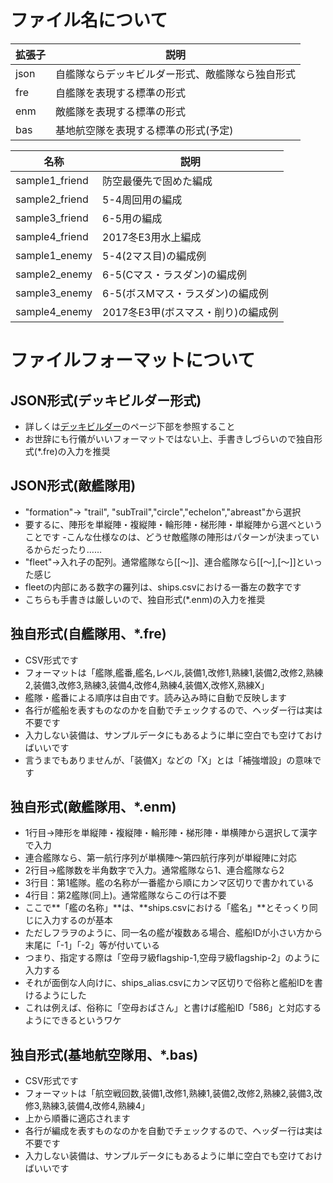 # ファイル名について

|拡張子|説明|
|------|----|
|json|自艦隊ならデッキビルダー形式、敵艦隊なら独自形式|
|fre|自艦隊を表現する標準の形式|
|enm|敵艦隊を表現する標準の形式|
|bas|基地航空隊を表現する標準の形式(予定)|

|名称|説明|
|---|---|
|sample1_friend|防空最優先で固めた編成|
|sample2_friend|5-4周回用の編成|
|sample3_friend|6-5用の編成|
|sample4_friend|2017冬E3用水上編成|
|sample1_enemy|5-4(2マス目)の編成例|
|sample2_enemy|6-5(Cマス・ラスダン)の編成例|
|sample3_enemy|6-5(ボスMマス・ラスダン)の編成例|
|sample4_enemy|2017冬E3甲(ボスマス・削り)の編成例|

# ファイルフォーマットについて
## JSON形式(デッキビルダー形式)
- 詳しくは[デッキビルダー](http://kancolle-calc.net/deckbuilder.html)のページ下部を参照すること
- お世辞にも行儀がいいフォーマットではない上、手書きしづらいので独自形式(*.fre)の入力を推奨

## JSON形式(敵艦隊用)
- "formation"→ "trail", "subTrail","circle","echelon","abreast"から選択
 - 要するに、陣形を単縦陣・複縦陣・輪形陣・梯形陣・単縦陣から選べということです
 -こんな仕様なのは、どうせ敵艦隊の陣形はパターンが決まっているからだったり……
- "fleet"→入れ子の配列。通常艦隊なら[[～]]、連合艦隊なら[[～],[～]]といった感じ
 - fleetの内部にある数字の羅列は、ships.csvにおける一番左の数字です
- こちらも手書きは厳しいので、独自形式(*.enm)の入力を推奨

## 独自形式(自艦隊用、*.fre)
- CSV形式です
- フォーマットは「艦隊,艦番,艦名,レベル,装備1,改修1,熟練1,装備2,改修2,熟練2,装備3,改修3,熟練3,装備4,改修4,熟練4,装備X,改修X,熟練X」
- 艦隊・艦番による順序は自由です。読み込み時に自動で反映します
- 各行が艦船を表すものなのかを自動でチェックするので、ヘッダー行は実は不要です
- 入力しない装備は、サンプルデータにもあるように単に空白でも空けておけばいいです
- 言うまでもありませんが、「装備X」などの「X」とは「補強増設」の意味です

## 独自形式(敵艦隊用、*.enm)
- 1行目→陣形を単縦陣・複縦陣・輪形陣・梯形陣・単横陣から選択して漢字で入力
 - 連合艦隊なら、第一航行序列が単横陣～第四航行序列が単縦陣に対応
- 2行目→艦隊数を半角数字で入力。通常艦隊なら1、連合艦隊なら2
- 3行目：第1艦隊。艦の名称が一番艦から順にカンマ区切りで書かれている
- 4行目：第2艦隊(同上)。通常艦隊ならこの行は不要
- ここで**「艦の名称」**は、**ships.csvにおける「艦名」**とそっくり同じに入力するのが基本
 - ただしフラヲのように、同一名の艦が複数ある場合、艦船IDが小さい方から末尾に「-1」「-2」等が付いている
 - つまり、指定する際は「空母ヲ級flagship-1,空母ヲ級flagship-2」のように入力する
- それが面倒な人向けに、ships_alias.csvにカンマ区切りで俗称と艦船IDを書けるようにした
 - これは例えば、俗称に「空母おばさん」と書けば艦船ID「586」と対応するようにできるというワケ

## 独自形式(基地航空隊用、*.bas)
- CSV形式です
- フォーマットは「航空戦回数,装備1,改修1,熟練1,装備2,改修2,熟練2,装備3,改修3,熟練3,装備4,改修4,熟練4」
- 上から順番に適応されます
- 各行が編成を表すものなのかを自動でチェックするので、ヘッダー行は実は不要です
- 入力しない装備は、サンプルデータにもあるように単に空白でも空けておけばいいです
